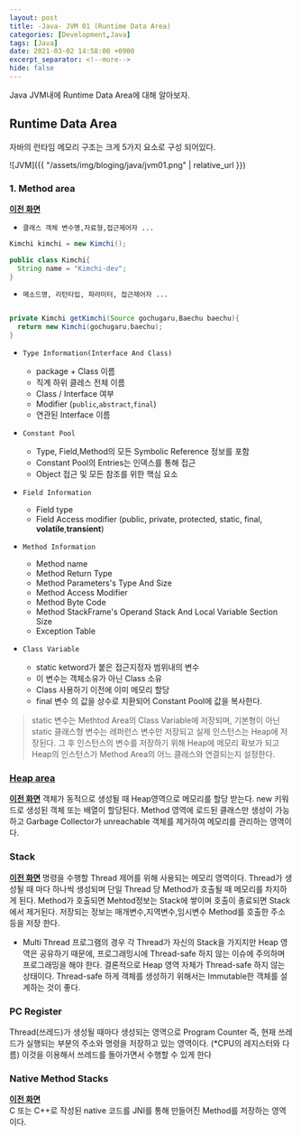 ```yaml
---
layout: post
title: -Java- JVM 01 (Runtime Data Area)
categories: [Development,Java]
tags: [Java]
date: 2021-03-02 14:58:00 +0900
excerpt_separator: <!--more-->
hide: false
---
```

 Java JVM내에 Runtime Data Area에 대해 알아보자.
<!--more-->

## Runtime Data Area  

자바의 런타임 메모리 구조는 크게 5가지 요소로 구성 되어있다.  

![JVM]({{ "/assets/img/bloging/java/jvm01.png" | relative_url }})  

### 1. Method area   
[**이전 화면**](javascript:history.back())
 - `클래스 객체 변수명,자료형,접근제어자 ...`  

  ```java
  Kimchi kimchi = new Kimchi();

  public class Kimchi{
    String name = "Kimchi-dev";
  }
  ```  

  - `메소드명, 리턴타입, 파라미터, 접근제어자 ...`    

  ```java

  private Kimchi getKimchi(Source gochugaru,Baechu baechu){
    return new Kimchi(gochugaru,baechu);
  }

  ```  

- `Type Information(Interface And Class)`  
  - package + Class 이름  
  - 직계 하위 클레스 전체 이름  
  - Class / Interface 여부  
  - Modifier (`public`,`abstract`,`final`)  
  - 연관된 Interface 이름  

- `Constant Pool`  
  - Type, Field,Method의 모든 Symbolic Reference 정보를 포함  
  - Constant Pool의 Entries는 인덱스를 통해 접근  
  - Object 접근 및 모든 참조를 위한 핵심 요소  

- `Field Information`  
  - Field type  
  - Field Access modifier (public, private, protected, static, final, **volatile**,**transient**)  

- `Method Information`  
  - Method name  
  - Method Return Type  
  - Method Parameters's Type And Size  
  - Method Access Modifier  
  - Method Byte Code
  - Method StackFrame's Operand Stack And Local Variable Section Size  
  - Exception Table  

- `Class Variable`  
  - static ketword가 붙은 접근지정자 범위내의 변수  
  - 이 변수는 객체소유가 아닌 Class 소유  
  - Class 사용하기 이전에 이미 메모리 할당  
  - final 변수 의 값을 상수로 치환되어 Constant Pool에 값을 복사한다.  

> static 변수는 Methtod Area의 Class Variable에 저장되며, 기본형이 아닌 static 클래스형 변수는 레퍼런스 변수만 저장되고 실제 인스턴스는 Heap에 저장된다. 그 후 인스턴스의 변수를 저장하기 위해 Heap에 메모리 확보가 되고 Heap의 인스턴스가 Method Area의 어느 클래스와 연결되는지 설정한다.  

### [Heap area](https://kimchi-dev.github.io/posts/Java_JVM02/#heap-area)  
[**이전 화면**](javascript:history.back())
객체가 동적으로 생성될 때 Heap영역으로 메모리를 할당 받는다. new 키워드로 생성된 객체 또는 배열이 할당된다. Method 영역에 로드된 클래스만 생성이 가능하고 Garbage Collector가 unreachable 객체를 제거하여 메모리를 관리하는 영역이다.  

### Stack   
[**이전 화면**](javascript:history.back())
명령을 수행할 Thread 제어를 위해 사용되는 메모리 영역이다. Thread가 생성될 때 마다 하나씩 생성되며 단일 Thread 당 Method가 호출될 때 메모리를 차지하게 된다. Method가 호출되면 Mehtod정보는 Stack에 쌓이며 호출이 종료되면 Stack에서 제거된다. 저장되는 정보는 매개변수,지역변수,임시변수 Method를 호출한 주소 등을 저장 한다.  
- Multi Thread 프로그램의 경우 각 Thread가 자신의 Stack을 가지지만 Heap 영역은 공유하기 때문에, 프로그래밍시에 Thread-safe 하지 않는 이슈에 주의하며 프로그래밍을 해야 한다. 결론적으로 Heap 영역 자체가 Thread-safe 하지 않는 상태이다. Thread-safe 하게 객체를 생성하기 위해서는 Immutable한 객체를 설계하는 것이 좋다.  

### PC Register  
Thread(쓰레드)가 생성될 때마다 생성되는 영역으로 Program Counter 즉, 현재 쓰레드가 실행되는 부분의 주소와 명령을 저장하고 있는 영역이다. (*CPU의 레지스터와 다름)
이것을 이용해서 쓰레드를 돌아가면서 수행할 수 있게 한다  

### Native Method Stacks  
[**이전 화면**](javascript:history.back())   
C 또는 C++로 작성된 native 코드를 JNI를 통해 만들어진 Method를 저장하는 영역이다.  
